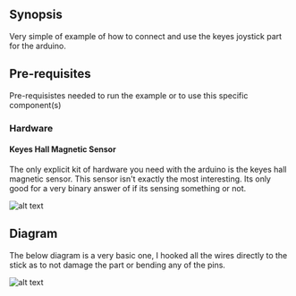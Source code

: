 ## Synopsis

Very simple of example of how to connect and use the keyes joystick part for the arduino. 

## Pre-requisites

Pre-requisistes needed to run the example or to use this specific component(s)

### Hardware

#### Keyes Hall Magnetic Sensor

The only explicit kit of hardware you need with the arduino is the keyes hall magnetic sensor. This sensor isn't exactly the most interesting. Its only good for a very binary answer of if its sensing something or not.

![alt text](http://www.makerskart.com/wp-content/uploads/2015/09/Xinda-Hall-1.jpg "hall magnetic sensor")


## Diagram

The below diagram is a very basic one, I hooked all the wires directly to the stick as to not damage the part or bending any of the pins. 

![alt text](https://raw.githubusercontent.com/ErebusC/Small_Projects/master/arduino_work/37_in_1_Sensor_Kit/arduino_fritzing/hall_magnetic.png "Hall magnetic sensor diagram")